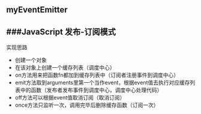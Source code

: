 ## myEventEmitter
###JavaScript 发布-订阅模式
------
实现思路
* 创建一个对象
* 在该对象上创建一个缓存列表（调度中心）
* on方法用来把函数fn都加到缓存列表中（订阅者注册事件到调度中心）
* emit方法取到arguments里第一个当作event，根据event值去执行对应缓存列表中的函数（发布者发布事件到调度中心，调度中心处理代码）
* off方法可以根据event值取消订阅（取消订阅）
* once方法只监听一次，调用完毕后删除缓存函数（订阅一次）

